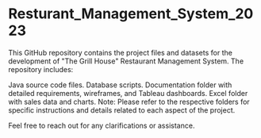 # Resturant_Management_System_2023
This GitHub repository contains the project files and datasets for the development of "The Grill House" Restaurant Management System. The repository includes:

Java source code files.
Database scripts.
Documentation folder with detailed requirements, wireframes, and Tableau dashboards.
Excel folder with sales data and charts.
Note: Please refer to the respective folders for specific instructions and details related to each aspect of the project.

Feel free to reach out for any clarifications or assistance.
